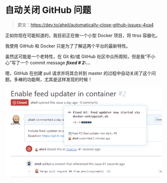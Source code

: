 # 自动关闭 GitHub 问题

> 原文：<https://dev.to/aheil/automatically-close-github-issues-4oa4>

正如你现在可能知道的，我目前正在做一个小型 Docker 项目，将 ttrss 容器化。

我使用 GitHub 和 Docker 只是为了了解这两个平台的最新特性。

虽然这可能是一个老特性，在 Git 和/或 GitHub 社区中众所周知，但是我“不小心”写了一个 commit message _**fixed # 2:…**_

嗯，GitHub 在创建 pull 请求并将其合并到 master 的过程中自动关闭了这个问题。多棒的功能啊，尤其是这样发现的时候！

[![](img/45298e62f7e66306cb6ae20981baebaa.png)](https://res.cloudinary.com/practicaldev/image/fetch/s--hgCCdeMi--/c_limit%2Cf_auto%2Cfl_progressive%2Cq_auto%2Cw_880/https://i0.wp.com/www.aheil.de/wp-content/uploads/2019/05/image-7.png%3Fresize%3D683%252C402%26ssl%3D1)